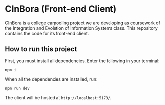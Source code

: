 # CInBora (Front-end Client)

CInBora is a college carpooling project we are developing as coursework of the Integration and Evolution of Information Systems class. This repository contains the code for its front-end client.

## How to run this project

First, you must install all dependencies. Enter the following in your terminal:

```
npm i
```

When all the dependencies are installed, run:

```
npm run dev
```

The client will be hosted at `http://localhost:5173/`.